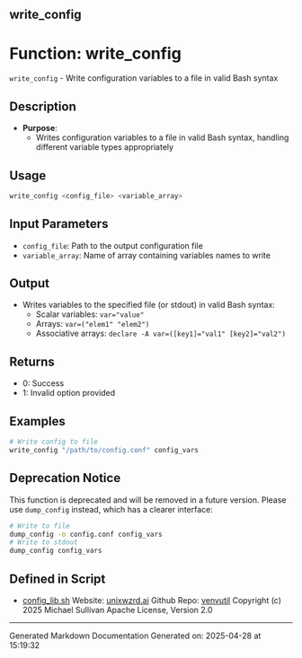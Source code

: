 ## write_config
# Function: write_config
`write_config` - Write configuration variables to a file in valid Bash syntax
## Description
- **Purpose**: 
  - Writes configuration variables to a file in valid Bash syntax, handling different variable types appropriately
## Usage
  ```bash
  write_config <config_file> <variable_array>
  ```
## Input Parameters
  - `config_file`: Path to the output configuration file
  - `variable_array`: Name of array containing variables names to write
## Output
  - Writes variables to the specified file (or stdout) in valid Bash syntax:
    - Scalar variables: `var="value"`
    - Arrays: `var=("elem1" "elem2")`
    - Associative arrays: `declare -A var=([key1]="val1" [key2]="val2")`
## Returns
  - 0: Success
  - 1: Invalid option provided
## Examples
  ```bash
  # Write config to file
  write_config "/path/to/config.conf" config_vars
  ```
## Deprecation Notice
This function is deprecated and will be removed in a future version.
Please use `dump_config` instead, which has a clearer interface:
  ```bash
  # Write to file
  dump_config -o config.conf config_vars
  # Write to stdout
  dump_config config_vars
  ```

## Defined in Script

* [config_lib.sh](../config_lib_sh.md)
Website: [unixwzrd.ai](https://unixwzrd.ai)
Github Repo: [venvutil](https://github.com/unixwzrd/venvutil)
Copyright (c) 2025 Michael Sullivan
Apache License, Version 2.0

---

Generated Markdown Documentation
Generated on: 2025-04-28 at 15:19:32
